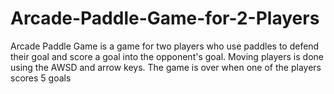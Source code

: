 # Arcade-Paddle-Game-for-2-Players

Arcade Paddle Game is a game for two players who use paddles to defend their goal and score a goal into the opponent's goal.
Moving players is done using the AWSD and arrow keys.
The game is over when one of the players scores 5 goals
